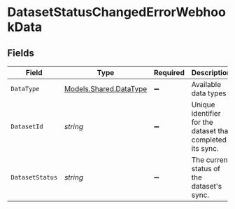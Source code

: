 # DatasetStatusChangedErrorWebhookData


## Fields

| Field                                                      | Type                                                       | Required                                                   | Description                                                | Example                                                    |
| ---------------------------------------------------------- | ---------------------------------------------------------- | ---------------------------------------------------------- | ---------------------------------------------------------- | ---------------------------------------------------------- |
| `DataType`                                                 | [Models.Shared.DataType](../../Models/Shared/DataType.md)  | :heavy_minus_sign:                                         | Available data types                                       | invoices                                                   |
| `DatasetId`                                                | *string*                                                   | :heavy_minus_sign:                                         | Unique identifier for the dataset that completed its sync. |                                                            |
| `DatasetStatus`                                            | *string*                                                   | :heavy_minus_sign:                                         | The current status of the dataset's sync.                  |                                                            |